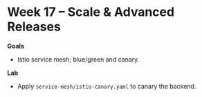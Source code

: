 # Week 17 – Scale & Advanced Releases


**Goals**
- Istio service mesh; blue/green and canary.

**Lab**
- Apply `service-mesh/istio-canary.yaml` to canary the backend.
